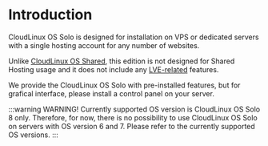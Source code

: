 # Introduction

CloudLinux OS Solo is designed for installation on VPS or dedicated servers with a single hosting account for any number of websites.

Unlike [CloudLinux OS Shared](https://docs.cloudlinux.com/), this edition is not designed for Shared Hosting usage and it does not include any [LVE-related](https://docs.cloudlinux.com/lve_manager/) features.

We provide the CloudLinux OS Solo with pre-installed features, but for grafical interface, please install a control panel on your server.

:::warning WARNING!
Currently supported OS version is CloudLinux OS Solo 8 only. Therefore, for now, there is no possibility to use CloudLinux OS Solo on servers with OS version 6 and 7. Please refer to the currently supported OS versions.
:::